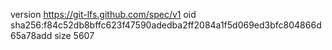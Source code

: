 version https://git-lfs.github.com/spec/v1
oid sha256:f84c52db8bffc623f47590adedba2ff2084a1f5d069ed3bfc804866d65a78add
size 5607
